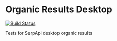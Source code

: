 # Organic Results Desktop

[![Build Status](https://travis-ci.org/serpapi/test-organic-results-desktop.svg?branch=master)](https://travis-ci.org/serpapi/test-organic-results-desktop)

Tests for SerpApi desktop organic results
